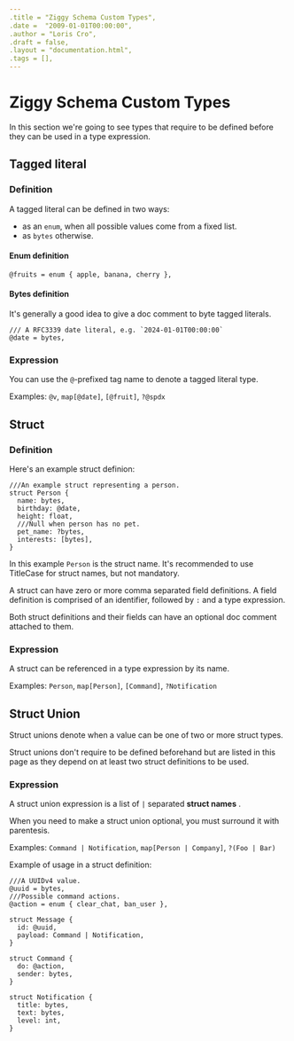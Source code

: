 ```yaml
---
.title = "Ziggy Schema Custom Types",
.date =  "2009-01-01T00:00:00",
.author = "Loris Cro",
.draft = false,
.layout = "documentation.html",
.tags = [],
---
```

# Ziggy Schema Custom Types

In this section we're going to see types that require to be defined before they can be used in a type expression.

## Tagged literal

### Definition
A tagged literal can be defined in two ways:

- as an `enum`, when all possible values come from a fixed list.
- as `bytes` otherwise.

#### Enum definition
```ziggy-schema
@fruits = enum { apple, banana, cherry },
```
#### Bytes definition
It's generally a good idea to give a doc comment to byte tagged literals.

```ziggy-schema
/// A RFC3339 date literal, e.g. `2024-01-01T00:00:00`
@date = bytes,
```

### Expression
You can use the `@`-prefixed tag name to denote a tagged literal type.

Examples: `@v`, `map[@date]`, `[@fruit]`, `?@spdx`

## Struct

### Definition

Here's an example struct definion:

```ziggy-schema
///An example struct representing a person.
struct Person {
  name: bytes,
  birthday: @date,
  height: float,
  ///Null when person has no pet.
  pet_name: ?bytes,
  interests: [bytes],
}
```

In this example `Person` is the struct name. It's recommended to use TitleCase for struct names, but not mandatory.

A struct can have zero or more comma separated field definitions. A field definition is comprised of an identifier, followed by `:` and a type expression.

Both struct definitions and their fields can have an optional doc comment attached to them.

### Expression
A struct can be referenced in a type expression by its name.

Examples: `Person`, `map[Person]`, `[Command]`, `?Notification`

## Struct Union

Struct unions denote when a value can be one of two or more struct types.

Struct unions don't require to be defined beforehand but are listed in this page as they depend on at least two struct definitions to be used.

### Expression

A struct union expression is a list of `|` separated **struct names** .

When you need to make a struct union optional, you must surround it with parentesis.  


Examples: `Command | Notification`, `map[Person | Company]`, `?(Foo | Bar)`

Example of usage in a struct definition:

```ziggy-schema
///A UUIDv4 value.
@uuid = bytes,
///Possible command actions.
@action = enum { clear_chat, ban_user },

struct Message {
  id: @uuid,
  payload: Command | Notification,
}

struct Command {
  do: @action,
  sender: bytes,
}

struct Notification {
  title: bytes,
  text: bytes,
  level: int,
}
```
